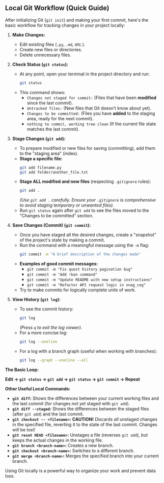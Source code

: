## Local Git Workflow (Quick Guide)

After initializing Git (`git init`) and making your first commit, here's the basic workflow for tracking changes in your project locally:

1.  **Make Changes:**
    *   Edit existing files (`.py`, `.md`, etc.).
    *   Create new files or directories.
    *   Delete unnecessary files.

2.  **Check Status (`git status`):**
    *   At any point, open your terminal in the project directory and run:
        ```bash
        git status
        ```
    *   This command shows:
        *   `Changes not staged for commit:` (Files that have been **modified** since the last commit).
        *   `Untracked files:` (New files that Git doesn't know about yet).
        *   `Changes to be committed:` (Files you have **added** to the staging area, ready for the next commit).
        *   `nothing to commit, working tree clean` (If the current file state matches the last commit).

3.  **Stage Changes (`git add`):**
    *   To prepare modified or new files for saving (committing), add them to the "staging area" (index).
    *   **Stage a specific file:**
        ```bash
        git add filename.py
        git add folder/another_file.txt
        ```
    *   **Stage ALL modified and new files** (respecting `.gitignore` rules):
        ```bash
        git add .
        ```
        *(Use `git add .` carefully. Ensure your `.gitignore` is comprehensive to avoid staging temporary or unwanted files).*
    *   Run `git status` again after `git add` to see the files moved to the "Changes to be committed" section.

4.  **Save Changes (Commit) (`git commit`):**
    *   Once you have staged all the desired changes, create a "snapshot" of the project's state by making a commit.
    *   Run the command with a meaningful message using the `-m` flag:
        ```bash
        git commit -m "A brief description of the changes made"
        ```
    *   **Examples of good commit messages:**
        *   `git commit -m "Fix quest history pagination bug"`
        *   `git commit -m "Add !ban command"`
        *   `git commit -m "Update README with new setup instructions"`
        *   `git commit -m "Refactor API request logic in snag_cog"`
    *   Try to make commits for logically complete units of work.

5.  **View History (`git log`):**
    *   To see the commit history:
        ```bash
        git log
        ```
        *(Press `q` to exit the log viewer).*
    *   For a more concise log:
        ```bash
        git log --oneline
        ```
    *   For a log with a branch graph (useful when working with branches):
        ```bash
        git log --graph --oneline --all
        ```

**The Basic Loop:**

**Edit -> `git status` -> `git add` -> `git status` -> `git commit` -> Repeat**

**Other Useful Local Commands:**

*   **`git diff`:** Shows the differences between your current working files and the last commit (for changes *not yet* staged with `git add`).
*   **`git diff --staged`:** Shows the differences between the staged files (after `git add`) and the last commit.
*   **`git checkout -- <filename>`:** **CAUTION!** Discards *all* unstaged changes in the specified file, reverting it to the state of the last commit. Changes will be lost!
*   **`git reset HEAD <filename>`:** Unstages a file (reverses `git add`), but keeps the actual changes in the working file.
*   **`git branch <branch-name>`:** Creates a new branch.
*   **`git checkout <branch-name>`:** Switches to a different branch.
*   **`git merge <branch-name>`:** Merges the specified branch into your current branch.

Using Git locally is a powerful way to organize your work and prevent data loss.